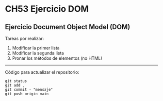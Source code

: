 # CH53 Ejercicio DOM
## Ejercicio Document Object Model (DOM)

Tareas por realizar:

1. Modificar la primer lista
2. Modificar la segunda lista
3. Pronar los métodos de elementos (no HTML)

---

Código para actualizar el repositorio:
```
git status
git add .
git commit - "mensaje"
git push origin main
```

